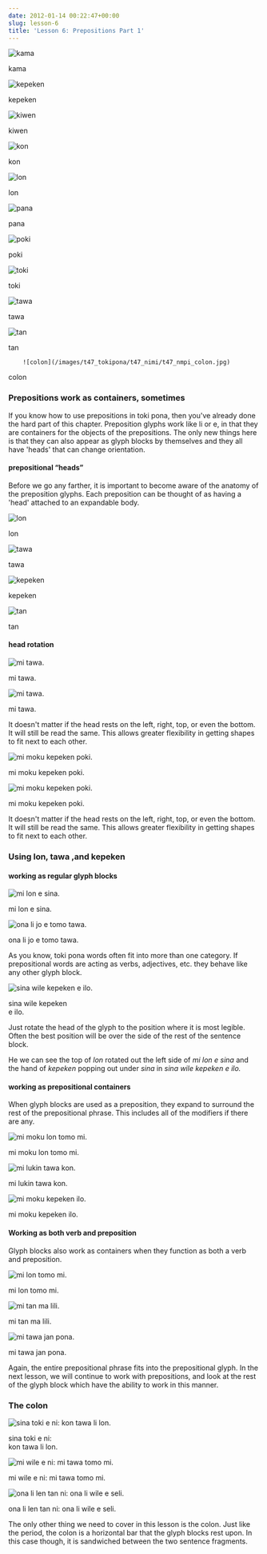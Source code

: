 ```yaml
---
date: 2012-01-14 00:22:47+00:00
slug: lesson-6
title: 'Lesson 6: Prepositions Part 1'
---
```



    

![kama](/images/t47_tokipona/t47_nimi/t47_nimi_kama.jpg)

kama


    

![kepeken](/images/t47_tokipona/t47_nimi/t47_nimi_kepeken.jpg)

kepeken


    

![kiwen](/images/t47_tokipona/t47_nimi/t47_nimi_kiwen.jpg)

kiwen


    

![kon](/images/t47_tokipona/t47_nimi/t47_nimi_kon.jpg)

kon


    

![lon](/images/t47_tokipona/t47_nimi/t47_nimi_lon.jpg)

lon


    

![pana](/images/t47_tokipona/t47_nimi/t47_nimi_pana.jpg)

pana


    

![poki](/images/t47_tokipona/t47_nimi/t47_nimi_poki.jpg)

poki


    

![toki](/images/t47_tokipona/t47_nimi/t47_nimi_toki.jpg)

toki


    

![tawa](/images/t47_tokipona/t47_nimi/t47_nimi_tawa.jpg)

tawa


    

![tan](/images/t47_tokipona/t47_nimi/t47_nimi_tan.jpg)

tan


    


        ![colon](/images/t47_tokipona/t47_nimi/t47_nmpi_colon.jpg)

colon










### Prepositions work as containers, sometimes





If you know how to use prepositions in toki pona, then you've already done the hard part of this chapter. Preposition glyphs work like li or e, in that they
    are containers for the objects of the prepositions. The only new things here is that they can also appear as glyph blocks by themselves and they all have
    'heads' that can change orientation.





#### prepositional “heads”





Before we go any farther, it is important to become aware of the anatomy of the preposition glyphs. Each preposition can be thought of as having a 'head'
    attached to an expandable body.






    

![lon](/images/t47_tokipona/t47_kamasona/t47_kaso06_01.jpg)

lon


    

![tawa](/images/t47_tokipona/t47_kamasona/t47_kaso06_02.jpg)

tawa


    

![kepeken](/images/t47_tokipona/t47_kamasona/t47_kaso06_03.jpg)

kepeken


    

![tan](/images/t47_tokipona/t47_kamasona/t47_kaso06_04.jpg)

tan








#### head rotation






    

![mi tawa.](/images/t47_tokipona/t47_kamasona/t47_kaso06_05.jpg)

mi tawa.









    

![mi tawa.](/images/t47_tokipona/t47_kamasona/t47_kaso06_06.jpg)

mi tawa.








It doesn't matter if the head rests on the left, right, top, or even the bottom. It will still be read the same. This allows greater flexibility in getting shapes to fit next to each other.






    

![mi moku kepeken poki.](/images/t47_tokipona/t47_kamasona/t47_kaso06_08.jpg)

mi moku kepeken poki.









    

![mi moku kepeken poki.](/images/t47_tokipona/t47_kamasona/t47_kaso06_07.jpg)

mi moku kepeken poki.








It doesn't matter if the head rests on the left, right, top, or even the bottom. It will still be read the same. This allows greater flexibility in getting shapes to fit next to each other.





### Using  lon, tawa ,and  kepeken





#### working as regular glyph blocks






    

![mi lon e sina.](/images/t47_tokipona/t47_kamasona/t47_kaso06_09.jpg)

mi lon e sina.









    

![ona li jo e tomo tawa.](/images/t47_tokipona/t47_kamasona/t47_kaso06_11.jpg)

ona li jo e tomo tawa.








As you know, toki pona words often fit into more than one category. If prepositional words are acting as verbs, adjectives, etc. they behave like any other glyph block.






    

![sina wile kepeken e ilo.](/images/t47_tokipona/t47_kamasona/t47_kaso06_10.jpg)

sina wile kepeken  
e ilo.








Just rotate the head of the glyph to the position where it is most legible. Often the best position will be over the side of the rest of the sentence block.





He we can see the top of _lon_ rotated out the left side of _mi lon e sina_ and the hand of _kepeken_ popping out under _sina_ in _sina wile kepeken e ilo._





#### working as prepositional containers





When glyph blocks are used as a preposition, they expand to surround the rest of the prepositional phrase. This includes all of the modifiers if there are any.






    

![mi moku lon tomo mi.](/images/t47_tokipona/t47_kamasona/t47_kaso06_12.jpg)

mi moku lon tomo mi.









    

![mi lukin tawa kon.](/images/t47_tokipona/t47_kamasona/t47_kaso06_13.jpg)

mi lukin tawa kon.









    

![mi moku kepeken ilo.](/images/t47_tokipona/t47_kamasona/t47_kaso06_14.jpg)

mi moku kepeken ilo.








#### Working as both verb and preposition





Glyph blocks also work as containers when they function as both a verb and preposition.






    

![mi lon tomo mi.](/images/t47_tokipona/t47_kamasona/t47_kaso06_15.jpg)

mi lon tomo mi.









    

![mi tan ma lili.](/images/t47_tokipona/t47_kamasona/t47_kaso06_17.jpg)

mi tan ma lili.









    

![mi tawa jan pona.](/images/t47_tokipona/t47_kamasona/t47_kaso06_16.jpg)

mi tawa jan pona.








Again, the entire prepositional phrase fits into the prepositional glyph. In the next lesson, we will continue to work with prepositions, and look at the rest of the glyph block which have the ability to work in this manner.





### The colon






    

![sina toki e ni: kon tawa li lon.](/images/t47_tokipona/t47_kamasona/t47_kaso06_18.jpg)

sina toki e ni:  
kon tawa li lon.









    

![mi wile e ni: mi tawa tomo mi.](/images/t47_tokipona/t47_kamasona/t47_kaso06_19.jpg)

mi wile e ni: mi tawa tomo mi.









    

![ona li len tan ni: ona li wile e seli.](/images/t47_tokipona/t47_kamasona/t47_kaso06_20.jpg)

ona li len tan ni: ona li wile e seli.








The only other thing we need to cover in this lesson is the colon. Just like the period, the colon is a horizontal bar that the glyph blocks rest upon. In this case though, it is sandwiched between the two sentence fragments.





#### 





